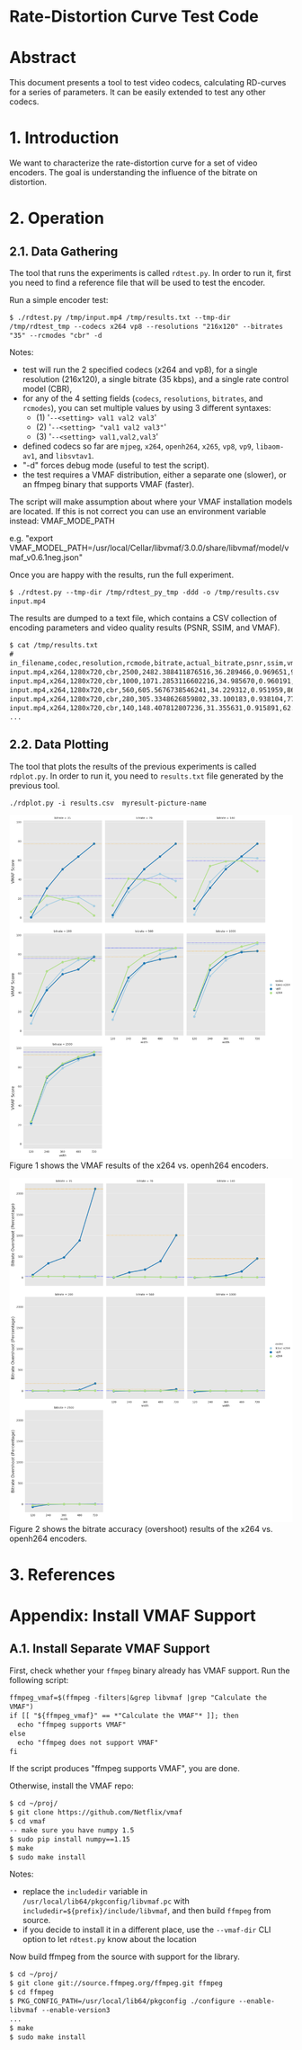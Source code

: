 # Rate-Distortion Curve Test Code


# Abstract

This document presents a tool to test video codecs, calculating RD-curves for a series of parameters. It can be easily extended to test any other codecs.


# 1. Introduction
We want to characterize the rate-distortion curve for a set of video encoders. The goal is understanding the influence of the bitrate on distortion.


# 2. Operation

## 2.1. Data Gathering
The tool that runs the experiments is called `rdtest.py`. In order to run it, first you need to find a reference file that will be used to test the encoder.

Run a simple encoder test:

```
$ ./rdtest.py /tmp/input.mp4 /tmp/results.txt --tmp-dir /tmp/rdtest_tmp --codecs x264 vp8 --resolutions "216x120" --bitrates "35" --rcmodes "cbr" -d
```

Notes:

* test will run the 2 specified codecs (x264 and vp8), for a single resolution (216x120), a single bitrate (35 kbps), and a single rate control model (CBR),
* for any of the 4 setting fields (`codecs`, `resolutions`, `bitrates`, and `rcmodes`), you can set multiple values by using 3 different syntaxes:
  * (1) '`--<setting> val1 val2 val3`'
  * (2) '`--<setting> "val1 val2 val3"`'
  * (3) '`--<setting> val1,val2,val3`'
* defined codecs so far are `mjpeg`, `x264`, `openh264`, `x265`, `vp8`, `vp9`, `libaom-av1`, and `libsvtav1`.
* "-d" forces debug mode (useful to test the script).
* the test requires a VMAF distribution, either a separate one (slower), or an ffmpeg binary that supports VMAF (faster).

The script will make assumption about where your VMAF installation models are located. If this is not correct you can use an environment variable instead:
VMAF_MODE_PATH

e.g. "export VMAF_MODEL_PATH=/usr/local/Cellar/libvmaf/3.0.0/share/libvmaf/model/vmaf_v0.6.1neg.json"


Once you are happy with the results, run the full experiment.

```
$ ./rdtest.py --tmp-dir /tmp/rdtest_py_tmp -ddd -o /tmp/results.csv input.mp4 
```

The results are dumped to a text file, which contains a CSV collection of encoding parameters and video quality results (PSNR, SSIM, and VMAF).

```
$ cat /tmp/results.txt
# in_filename,codec,resolution,rcmode,bitrate,actual_bitrate,psnr,ssim,vmaf
input.mp4,x264,1280x720,cbr,2500,2482.388411876516,36.289466,0.969651,93.990081
input.mp4,x264,1280x720,cbr,1000,1071.2853116602216,34.985670,0.960191,90.600757
input.mp4,x264,1280x720,cbr,560,605.5676738546241,34.229312,0.951959,86.328370
input.mp4,x264,1280x720,cbr,280,305.3348626859802,33.100183,0.938104,77.790853
input.mp4,x264,1280x720,cbr,140,148.407812807236,31.355631,0.915891,62.140263
...
```

## 2.2. Data Plotting
The tool that plots the results of the previous experiments is called `rdplot.py`. In order to run it, you need to `results.txt` file generated by the previous tool.

```
./rdplot.py -i results.csv  myresult-picture-name
```

![](results.txt.vmaf.png)
Figure 1 shows the VMAF results of the x264 vs. openh264 encoders.

![](results.txt.overshoot.png)
Figure 2 shows the bitrate accuracy (overshoot) results of the x264 vs. openh264 encoders.


# 3. References



# Appendix: Install VMAF Support

## A.1. Install Separate VMAF Support

First, check whether your `ffmpeg` binary already has VMAF support. Run the following script:

```
ffmpeg_vmaf=$(ffmpeg -filters|&grep libvmaf |grep "Calculate the VMAF")
if [[ "${ffmpeg_vmaf}" == *"Calculate the VMAF"* ]]; then
  echo "ffmpeg supports VMAF"
else
  echo "ffmpeg does not support VMAF"
fi
```


If the script produces "ffmpeg supports VMAF", you are done.

Otherwise, install the VMAF repo:

```
$ cd ~/proj/
$ git clone https://github.com/Netflix/vmaf
$ cd vmaf
-- make sure you have numpy 1.5
$ sudo pip install numpy==1.15
$ make
$ sudo make install
```


Notes:

* replace the `includedir` variable in `/usr/local/lib64/pkgconfig/libvmaf.pc` with `includedir=${prefix}/include/libvmaf`, and then build `ffmpeg` from source.
* if you decide to install it in a different place, use the `--vmaf-dir` CLI option to let `rdtest.py` know about the location


Now build ffmpeg from the source with support for the library.

```
$ cd ~/proj/
$ git clone git://source.ffmpeg.org/ffmpeg.git ffmpeg
$ cd ffmpeg
$ PKG_CONFIG_PATH=/usr/local/lib64/pkgconfig ./configure --enable-libvmaf --enable-version3
...
$ make
$ sudo make install
```

